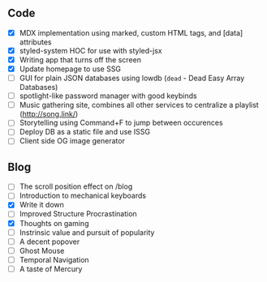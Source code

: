 ## Code

- [x] MDX implementation using marked, custom HTML tags, and \[data\] attributes
- [x] styled-system HOC for use with styled-jsx
- [x] Writing app that turns off the screen
- [x] Update homepage to use SSG
- [ ] GUI for plain JSON databases using lowdb (`dead` - Dead Easy Array Databases)
- [ ] spotlight-like password manager with good keybinds
- [ ] Music gathering site, combines all other services to centralize a playlist (http://song.link/)
- [ ] Storytelling using Command+F to jump between occurences
- [ ] Deploy DB as a static file and use ISSG
- [ ] Client side OG image generator

## Blog

- [ ] The scroll position effect on /blog
- [ ] Introduction to mechanical keyboards
- [x] Write it down
- [ ] Improved Structure Procrastination
- [x] Thoughts on gaming
- [ ] Instrinsic value and pursuit of popularity
- [ ] A decent popover
- [ ] Ghost Mouse
- [ ] Temporal Navigation
- [ ] A taste of Mercury
